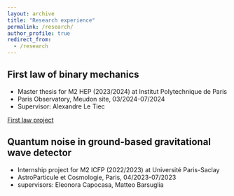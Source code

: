 ```yaml
---
layout: archive
title: "Research experience"
permalink: /research/
author_profile: true
redirect_from:
  - /research
---
```


## First law of binary mechanics
- Master thesis for M2 HEP (2023/2024) at Institut Polytechnique de Paris
- Paris Observatory, Meudon site, 03/2024-07/2024
- Supervisor: Alexandre Le Tiec

[First law project](/research/FirstLaw/)

## Quantum noise in ground-based gravitational wave detector
- Internship project for M2 ICFP (2022/2023) at Université Paris-Saclay
- AstroParticule et Cosmologie, Paris, 04/2023-07/2023
- supervisors: Eleonora Capocasa, Matteo Barsuglia
